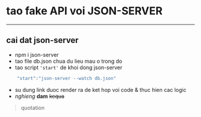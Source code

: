# tao fake API voi JSON-SERVER

---

## cai dat json-server

- npm i json-server
- tao file db.json chua du lieu mau o trong do
- tao script `'start'` de khoi dong json-server

```javascript
    "start":"json-server --watch db.json"
```

- su dung link duoc render ra de ket hop voi code & thuc hien cac logic
- _nghieng_
  **dam**
  ~~kequa~~

> quotation
